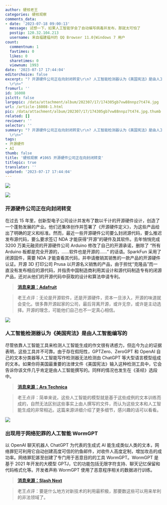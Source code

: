 ```yaml
---
author: 硬核老王
categories: 硬核观察
comments_data:
- date: '2023-07-18 09:00:13'
  message: 试想一下，如果人工智能学会了自动编写病毒并发布，那就太可怕了
  postip: 120.32.104.213
  username: 来自福建福州的 QQ Browser 11.0|Windows 7 用户
count:
  commentnum: 1
  favtimes: 0
  likes: 0
  sharetimes: 0
  viewnum: 1993
date: '2023-07-17 17:44:04'
editorchoice: false
excerpt: "? 开源硬件公司正在向封闭转变\r\n? 人工智能检测器认为《美国宪法》是由人工智能编写的\r\n? 出现用于网络犯罪的人工智能 WormGPT\r\n»
  \r\n»"
fromurl: ''
id: 16008
islctt: false
largepic: /data/attachment/album/202307/17/174305gb7vw88nnpz7t474.jpg
url: /article-16008-1.html
pic: /data/attachment/album/202307/17/174305gb7vw88nnpz7t474.jpg.thumb.jpg
related: []
reviewer: ''
selector: ''
summary: "? 开源硬件公司正在向封闭转变\r\n? 人工智能检测器认为《美国宪法》是由人工智能编写的\r\n? 出现用于网络犯罪的人工智能 WormGPT\r\n»
  \r\n»"
tags:
- 开源硬件
- AI
thumb: false
title: '硬核观察 #1065 开源硬件公司正在向封闭转变'
titlepic: true
translator: ''
updated: '2023-07-17 17:44:04'
---
```


![](/data/attachment/album/202307/17/174305gb7vw88nnpz7t474.jpg)


![](/data/attachment/album/202307/17/174315w9nlvt9nw8v1k893.jpg)


### 开源硬件公司正在向封闭转变


在过去 15 年里，创新型电子公司设计并发布了数以千计的开源硬件设计，创造了一个蓬勃发展的产业。他们还集体创作并签署了《开源硬件定义》，为这些产品给出了明确的定义和标准。然而，最近一些开源硬件公司要么封闭源代码，要么推迟发布源代码，要么要求签订 NDA 才能获得“开源”的硬件及其软件。去年悄悄完成 3200 万美元融资的开源硬件公司 Arduino 修改了自己的开源承诺，删除了 “所有 Arduino 板都是完全开源的，……软件也是开源的……” 的话语。SparkFun 采用了闭源固件，需要 NDA 才能查看其代码，并申请撤销其销售的一款产品的开源硬件认证。开源 3D 打印公司 Prusa 以开源名义销售的产品，由于担忧“克隆品”而一直没有发布相应的源代码，并指责中国制造商利用其设计和源代码制造专有的闭源产品，还对从他们的开源代码中获取的设计和算法申请专利。



> 
> **[消息来源：Adafruit](https://blog.adafruit.com/2023/07/12/when-open-becomes-opaque-the-changing-face-of-open-source-hardware-companies/)**
> 
> 
> 



> 
> 老王点评：无论是开源软件，还是开源硬件，资本一旦涉入，开源的味道就会变化。很多靠开源起家的公司，最后背离开源，或许无奈，或许是主动选择。开源的理念，可能他们自己也不一定真心相信。
> 
> 
> 


![](/data/attachment/album/202307/17/174329lfzfnib8ban50vpf.jpg)


### 人工智能检测器认为《美国宪法》是由人工智能编写的


尽管依靠人工智能工具来检测人工智能生成的作文很有诱惑力，但迄今为止的证据表明，这些工具并不可靠。由于存在假阳性，GPTZero、ZeroGPT 和 OpenAI 自己的文本分类器等人工智能写作检测器无法检测由 ChatGPT 等大型语言模型组成的文本。如果你将美国最重要的法律文件《美国宪法》输入这种检测工具中，它会告诉你该文件几乎肯定是由人工智能撰写的。同样的情况也发生在《圣经》选段中。



> 
> **[消息来源：Ars Technica](https://arstechnica.com/information-technology/2023/07/why-ai-detectors-think-the-us-constitution-was-written-by-ai/)**
> 
> 
> 



> 
> 老王点评：简单来说，这些人工智能的模型就是基于这些成例的文本训练而成的，自然无法区别这些事实上由人撰写的文件，而认为这些文本和人工智能生成的非常相近。这篇来源详细介绍了更多细节，感兴趣的话可以看看。
> 
> 
> 


![](/data/attachment/album/202307/17/174346gg8gg5tg55z08ew0.jpg)


### 出现用于网络犯罪的人工智能 WormGPT


以 OpenAI 聊天机器人 ChatGPT 为代表的生成式 AI 能生成类似人类的文本，网络罪犯可利用它自动创建高度可信的钓鱼邮件，对收件人高度定制，增加攻击的成功率。网络罪犯甚至创建了专门用于恶意目的的工具 WormGPT。WormGPT 是基于 2021 年开发的大模型 GPTJ，它的功能包括无限字符支持、聊天记忆保留和代码格式化等。开发者声称 WormGPT 使用了恶意程序相关的数据进行训练。



> 
> **[消息来源：Slash Next](https://slashnext.com/blog/wormgpt-the-generative-ai-tool-cybercriminals-are-using-to-launch-business-email-compromise-attacks/)**
> 
> 
> 



> 
> 老王点评：要是什么地方对新技术的利用最积极，那要数这些可以用来牟利的非法领域了。
> 
> 
>